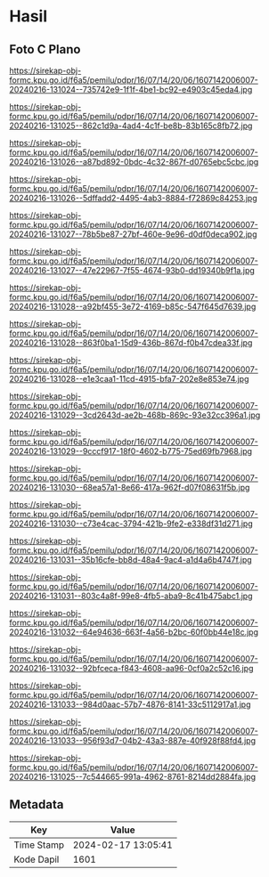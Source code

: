 # Hasil

## Foto C Plano

https://sirekap-obj-formc.kpu.go.id/f6a5/pemilu/pdpr/16/07/14/20/06/1607142006007-20240216-131024--735742e9-1f1f-4be1-bc92-e4903c45eda4.jpg

https://sirekap-obj-formc.kpu.go.id/f6a5/pemilu/pdpr/16/07/14/20/06/1607142006007-20240216-131025--862c1d9a-4ad4-4c1f-be8b-83b165c8fb72.jpg

https://sirekap-obj-formc.kpu.go.id/f6a5/pemilu/pdpr/16/07/14/20/06/1607142006007-20240216-131026--a87bd892-0bdc-4c32-867f-d0765ebc5cbc.jpg

https://sirekap-obj-formc.kpu.go.id/f6a5/pemilu/pdpr/16/07/14/20/06/1607142006007-20240216-131026--5dffadd2-4495-4ab3-8884-f72869c84253.jpg

https://sirekap-obj-formc.kpu.go.id/f6a5/pemilu/pdpr/16/07/14/20/06/1607142006007-20240216-131027--78b5be87-27bf-460e-9e96-d0df0deca902.jpg

https://sirekap-obj-formc.kpu.go.id/f6a5/pemilu/pdpr/16/07/14/20/06/1607142006007-20240216-131027--47e22967-7f55-4674-93b0-dd19340b9f1a.jpg

https://sirekap-obj-formc.kpu.go.id/f6a5/pemilu/pdpr/16/07/14/20/06/1607142006007-20240216-131028--a92bf455-3e72-4169-b85c-547f645d7639.jpg

https://sirekap-obj-formc.kpu.go.id/f6a5/pemilu/pdpr/16/07/14/20/06/1607142006007-20240216-131028--863f0ba1-15d9-436b-867d-f0b47cdea33f.jpg

https://sirekap-obj-formc.kpu.go.id/f6a5/pemilu/pdpr/16/07/14/20/06/1607142006007-20240216-131028--e1e3caa1-11cd-4915-bfa7-202e8e853e74.jpg

https://sirekap-obj-formc.kpu.go.id/f6a5/pemilu/pdpr/16/07/14/20/06/1607142006007-20240216-131029--3cd2643d-ae2b-468b-869c-93e32cc396a1.jpg

https://sirekap-obj-formc.kpu.go.id/f6a5/pemilu/pdpr/16/07/14/20/06/1607142006007-20240216-131029--9cccf917-18f0-4602-b775-75ed69fb7968.jpg

https://sirekap-obj-formc.kpu.go.id/f6a5/pemilu/pdpr/16/07/14/20/06/1607142006007-20240216-131030--68ea57a1-8e66-417a-962f-d07f08631f5b.jpg

https://sirekap-obj-formc.kpu.go.id/f6a5/pemilu/pdpr/16/07/14/20/06/1607142006007-20240216-131030--c73e4cac-3794-421b-9fe2-e338df31d271.jpg

https://sirekap-obj-formc.kpu.go.id/f6a5/pemilu/pdpr/16/07/14/20/06/1607142006007-20240216-131031--35b16cfe-bb8d-48a4-9ac4-a1d4a6b4747f.jpg

https://sirekap-obj-formc.kpu.go.id/f6a5/pemilu/pdpr/16/07/14/20/06/1607142006007-20240216-131031--803c4a8f-99e8-4fb5-aba9-8c41b475abc1.jpg

https://sirekap-obj-formc.kpu.go.id/f6a5/pemilu/pdpr/16/07/14/20/06/1607142006007-20240216-131032--64e94636-663f-4a56-b2bc-60f0bb44e18c.jpg

https://sirekap-obj-formc.kpu.go.id/f6a5/pemilu/pdpr/16/07/14/20/06/1607142006007-20240216-131032--92bfceca-f843-4608-aa96-0cf0a2c52c16.jpg

https://sirekap-obj-formc.kpu.go.id/f6a5/pemilu/pdpr/16/07/14/20/06/1607142006007-20240216-131033--984d0aac-57b7-4876-8141-33c5112917a1.jpg

https://sirekap-obj-formc.kpu.go.id/f6a5/pemilu/pdpr/16/07/14/20/06/1607142006007-20240216-131033--956f93d7-04b2-43a3-887e-40f928f88fd4.jpg

https://sirekap-obj-formc.kpu.go.id/f6a5/pemilu/pdpr/16/07/14/20/06/1607142006007-20240216-131025--7c544665-991a-4962-8761-8214dd2884fa.jpg


## Metadata

| Key        | Value               |
| ---------- | ------------------- |
| Time Stamp | 2024-02-17 13:05:41 |
| Kode Dapil | 1601                |



